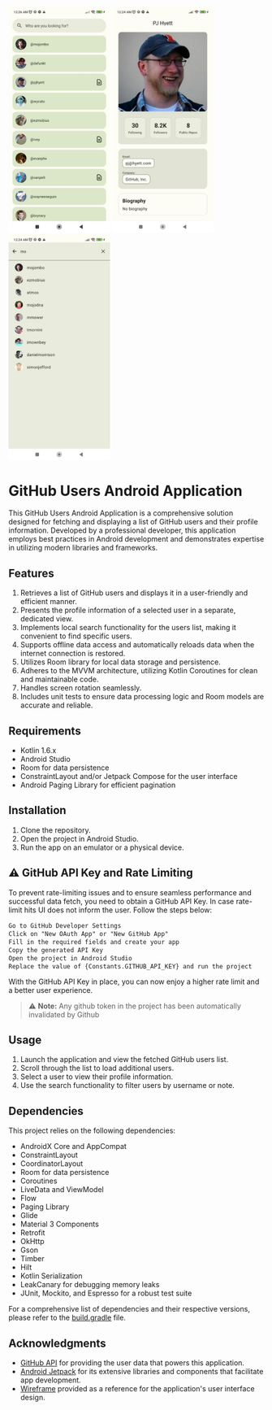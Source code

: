 
<p float="left">
  <img src="app/src/main/1.jpg" width="200" />
  <img src="app/src/main/2.jpg" width="200" />
  <img src="app/src/main/3.jpg" width="200" />
</p>


# GitHub Users Android Application

This GitHub Users Android Application is a comprehensive solution designed for fetching and displaying a list of GitHub users and their profile information. Developed by a professional developer, this application employs best practices in Android development and demonstrates expertise in utilizing modern libraries and frameworks.

## Features

1. Retrieves a list of GitHub users and displays it in a user-friendly and efficient manner.
2. Presents the profile information of a selected user in a separate, dedicated view.
3. Implements local search functionality for the users list, making it convenient to find specific users.
4. Supports offline data access and automatically reloads data when the internet connection is restored.
5. Utilizes Room library for local data storage and persistence.
6. Adheres to the MVVM architecture, utilizing Kotlin Coroutines for clean and maintainable code.
7. Handles screen rotation seamlessly.
8. Includes unit tests to ensure data processing logic and Room models are accurate and reliable.

## Requirements

- Kotlin 1.6.x
- Android Studio
- Room for data persistence
- ConstraintLayout and/or Jetpack Compose for the user interface
- Android Paging Library for efficient pagination

## Installation

1. Clone the repository.
2. Open the project in Android Studio.
3. Run the app on an emulator or a physical device.

## ⚠️ GitHub API Key and Rate Limiting

To prevent rate-limiting issues and to ensure seamless performance and successful data fetch, you need to obtain a GitHub API Key. In case rate-limit hits UI does not inform the user.
Follow the steps below:

    Go to GitHub Developer Settings
    Click on "New OAuth App" or "New GitHub App"
    Fill in the required fields and create your app
    Copy the generated API Key
    Open the project in Android Studio
    Replace the value of {Constants.GITHUB_API_KEY} and run the project

With the GitHub API Key in place, you can now enjoy a higher rate limit and a better user experience.

> :warning: **Note:** Any github token in the project has been automatically invalidated by Github 

## Usage

1. Launch the application and view the fetched GitHub users list.
2. Scroll through the list to load additional users.
3. Select a user to view their profile information.
4. Use the search functionality to filter users by username or note.

## Dependencies

This project relies on the following dependencies:

- AndroidX Core and AppCompat
- ConstraintLayout
- CoordinatorLayout
- Room for data persistence
- Coroutines
- LiveData and ViewModel
- Flow
- Paging Library
- Glide
- Material 3 Components
- Retrofit
- OkHttp
- Gson
- Timber
- Hilt
- Kotlin Serialization
- LeakCanary for debugging memory leaks
- JUnit, Mockito, and Espresso for a robust test suite

For a comprehensive list of dependencies and their respective versions, please refer to the [build.gradle](app/build.gradle) file.

## Acknowledgments

* [GitHub API](https://api.github.com) for providing the user data that powers this application.
* [Android Jetpack](https://developer.android.com/jetpack) for its extensive libraries and components that facilitate app development.
* [Wireframe](wireframe.png) provided as a reference for the application's user interface design.

